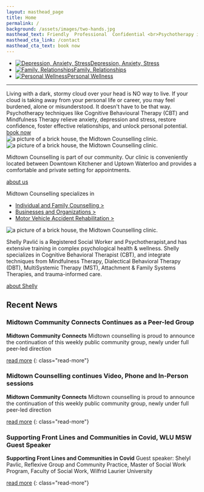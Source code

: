```yaml
---
layout: masthead_page
title: Home
permalink: /
background: /assets/images/two-hands.jpg
masthead_text: Friendly  Professional  Confidential <br>Psychotherapy in the Heart of Kitchener-Waterloo
masthead_cta_link: /contact
masthead_cta_text: book now
---
```

<div class="wrapper">
<ul class="features">
    <li><a href="/services/individuals/#stress"><img src="/assets/images/site/homepage-icons-depression.svg" alt="Depression, Anxiety, Stress"><span>Depression, Anxiety, Stress</span></a></li>
    <li><a href="/services/individuals/#relationships"><img src="/assets/images/site/homepage-icons-family.svg" alt="Family, Relationships"><span>Family, Relationships</span></a></li>
    <li><a href="/services/individuals/#wellness"><img src="/assets/images/site/homepage-icons-wellness.svg" alt="Personal Wellness"><span>Personal Wellness</span></a></li>
</ul>

<hr class="content-divider">

<div class="blurb" markdown="1">
Living with a dark, stormy cloud over your head is NO way to live. If your cloud is taking away from your personal life or career, you may feel burdened, alone or misunderstood. It doesn't have to be that way. Psychotherapy techniques like Cognitive Behavioural Therapy (CBT) and Mindfulness Therapy relieve anxiety, depression and stress, restore confidence, foster effective relationships, and unlock personal potential.

<div class="blurb-link"><a class="link-button" href="/contact">book now</a></div>
</div>
</div>

<div class="callout flush-image">
<div class="wrapper callout-content">
<div class="call-image-left">
<img src="/assets/images/house_c.jpg" class="show-wide" title="the clinic" alt="a picture of a brick house, the Midtown Counselling clinic.">
<img src="/assets/images/house-front.jpg" class="show-narrow" title="the clinic" alt="a picture of a brick house, the Midtown Counselling clinic.">
</div>
<div class="callout-text-right" markdown="1">

Midtown Counselling is part of our community. Our clinic is conveniently located between Downtown Kitchener and Uptown Waterloo and provides a comfortable and private setting for appointments.

<div class="callout-link"><a href="/about" class="link-button inverted">about us</a></div>

</div>
</div>
</div>


<div class="wrapper blurb" style="max-width: 500px;" markdown="1">

Midtown Counselling specializes in
- [Individual and Family Counselling >](/services/individuals)
- [Businesses and Organizations >](/services/businesses)
- [Motor Vehicle Accident Rehabilitation >](/services/mva)

</div>


<div class="callout">
<div class="wrapper callout-content">
<div class="call-image-left">
<img src="/assets/images/shelly-1.jpg" title="the clinic" alt="a picture of a brick house, the Midtown Counselling clinic.">
</div>
<div class="callout-text-right" markdown="1">

Shelly Pavlić is a Registered Social Worker and Psychotherapist,and has extensive training in complex psychological health & wellness. Shelly specializes in Cognitive Behavioral Therapist (CBT), and integrate techniques from Mindfulness Therapy, Dialectical Behavioral Therapy (DBT), MultiSystemic Therapy (MST), Attachment & Family Systems Therapies, and trauma-informed care.

<div class="callout-link"><a href="/about/#shelly" class="link-button inverted">about Shelly</a></div>

</div>
</div>
</div>



<div class="recent-news wrapper">
<h2>Recent News</h2>
<div class="news-items">

<div class="news-item">
<h3>Midtown Community Connects Continues as a Peer-led Group</h3>
<div class="content" markdown="1">

**Midtown Community Connects** Midtown counselling is proud to announce the continuation of this weekly public community group, newly under full peer-led direction

[read more](/news/event/2020/12/01/Midtown-Community-Connects-peer-led.html)
{: class="read-more"}

</div>
</div>


<div class="news-item">
<h3>Midtown Counselling continues Video, Phone and In-Person sessions</h3>
<div class="content" markdown="1">

**Midtown Community Connects** Midtown counselling is proud to announce the continuation of this weekly public community group, newly under full peer-led direction

[read more](/news/event/2020/11/30/Continues-Video.html)
{: class="read-more"}

</div>
</div>


<div class="news-item">
<h3>Supporting Front Lines and Communities in Covid, WLU MSW Guest Speaker</h3>
<div class="content" markdown="1">

**Supporting Front Lines and Communities in Covid** Guest speaker: Shelyl Pavlic, Reflexive Group and Community Practice, Master of Social Work Program, Faculty of Social Work, Wilfrid Laurier University

[read more](/news/event/2020/10/22/Supporting-Front-Lines.html)
{: class="read-more"}

</div>
</div>



</div>
</div>